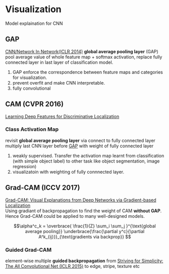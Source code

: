 # Visualization
Model explaination for CNN
## GAP
[CNN/Network In Network(ICLR 2014)](models.html#nin-iclr-2014)
**global average pooling layer** (GAP) pool average value of whole feature map + softmax activation, replace fully connected layer in last layer of classification model. 
1. GAP enforce the correspondence between feature maps and categories for visualization.
1. prevent overfit and make CNN interpretable. 
1. fully convolutional

## CAM (CVPR 2016) 
[Learning Deep Features for Discriminative Localization](http://cnnlocalization.csail.mit.edu/Zhou_Learning_Deep_Features_CVPR_2016_paper.pdf)
### Class Activation Map
revisit **global average pooling layer** via connect to fully connected layer  
multiply last CNN layer before [GAP](#gap) with weight of fully connected layer  
1. weakly supervised. Transfer the activation map learnt from classification (with simple object label) to other task like object segmentation, image regression)
1. visualizatoin with weighting of fully connnected layer.

## Grad-CAM (ICCV 2017)
[Grad-CAM: Visual Explanations from Deep Networks via Gradient-based Localization](http://openaccess.thecvf.com/content_ICCV_2017/papers/Selvaraju_Grad-CAM_Visual_Explanations_ICCV_2017_paper.pdf)  
Using gradiant of backpropagation to find the weight of CAM **without GAP**. Hence Grad-CAM could be applied to many well-designed models.
```math
\alpha^c_k = 
\overbrace{
\frac{1}{Z}
\sum_i
\sum_j
}^{\text{global average pooling}}
\underbrace{\frac{\partial y^c}{\partial A^k_{ij}}}_{\text{gradients via backprop}} 
```

### Guided Grad-CAM
element-wise multiple **guided backpropagation** from [Striving for Simplicity: The All Convolutional Net (ICLR 2015)](https://arxiv.org/pdf/1412.6806.pdf) to edge, stripe, texture etc